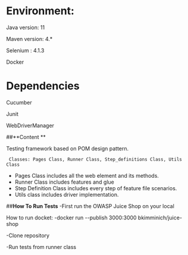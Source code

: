 # **Environment:**
Java version: 11

Maven version: 4.*

Selenium : 4.1.3

Docker

# **Dependencies**
Cucumber

Junit

WebDriverManager

##**Content **

 Testing framework based on POM design pattern.

     Classes: Pages Class, Runner Class, Step_definitions Class, Utils Class

  - Pages Class includes all the web element and its methods.
  - Runner Class includes features and glue
  - Step Definition Class includes every step of feature file scenarios.
  - Utils class includes driver implementation.

 ##**How To Run Tests**
-First run the OWASP Juice Shop on your local 

 How to run docket: -docker run --publish 3000:3000 bkimminich/juice-shop

-Clone repository

-Run tests from runner class

